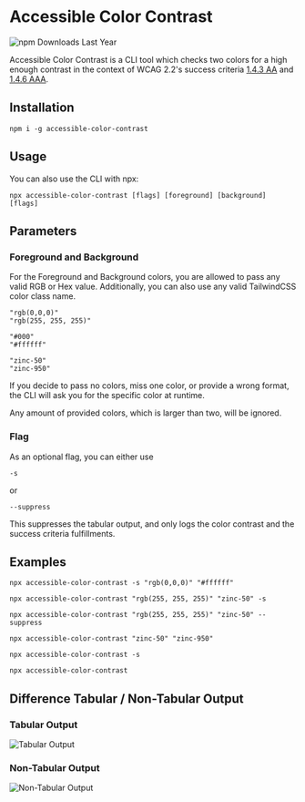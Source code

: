 # Accessible Color Contrast

![npm Downloads Last Year](https://img.shields.io/npm/dy/accessible-color-contrast)

Accessible Color Contrast is a CLI tool which checks two colors for a high enough contrast in the context of WCAG 2.2's success criteria [1.4.3 AA](https://www.w3.org/TR/WCAG22/#contrast-minimum) and [1.4.6 AAA](https://www.w3.org/TR/WCAG22/#contrast-enhanced).

## Installation

```
npm i -g accessible-color-contrast
```

## Usage

You can also use the CLI with npx:

```
npx accessible-color-contrast [flags] [foreground] [background] [flags]
```

## Parameters

### Foreground and Background

For the Foreground and Background colors, you are allowed to pass any valid RGB or Hex value. Additionally, you can also use any valid TailwindCSS color class name.

```
"rgb(0,0,0)"
"rgb(255, 255, 255)"

"#000"
"#ffffff"

"zinc-50"
"zinc-950"
```

If you decide to pass no colors, miss one color, or provide a wrong format, the CLI will ask you for the specific color at runtime.

Any amount of provided colors, which is larger than two, will be ignored.

### Flag

As an optional flag, you can either use

```
-s
```

or

```
--suppress
```

This suppresses the tabular output, and only logs the color contrast and the success criteria fulfillments.

## Examples

```
npx accessible-color-contrast -s "rgb(0,0,0)" "#ffffff"

npx accessible-color-contrast "rgb(255, 255, 255)" "zinc-50" -s

npx accessible-color-contrast "rgb(255, 255, 255)" "zinc-50" --suppress

npx accessible-color-contrast "zinc-50" "zinc-950"

npx accessible-color-contrast -s

npx accessible-color-contrast
```

## Difference Tabular / Non-Tabular Output

### Tabular Output

![Tabular Output](https://github.com/user-attachments/assets/faaecb0f-fbbd-4760-9ad7-889efb43cbbd)

### Non-Tabular Output

![Non-Tabular Output](https://github.com/user-attachments/assets/3a6b6da2-c8b5-495d-ac10-7489d73662f9)

